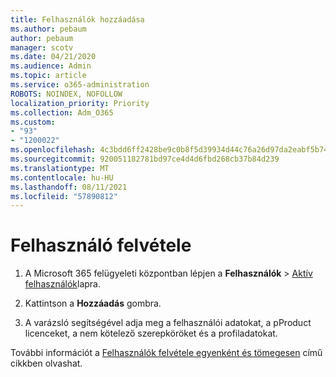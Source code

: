 ```yaml
---
title: Felhasználók hozzáadása
ms.author: pebaum
author: pebaum
manager: scotv
ms.date: 04/21/2020
ms.audience: Admin
ms.topic: article
ms.service: o365-administration
ROBOTS: NOINDEX, NOFOLLOW
localization_priority: Priority
ms.collection: Adm_O365
ms.custom:
- "93"
- "1200022"
ms.openlocfilehash: 4c3bdd6ff2428be9c0b8f5d39934d44c76a26d97da2eabf5b74bc528a6db5b1c
ms.sourcegitcommit: 920051182781bd97ce4d4d6fbd268cb37b84d239
ms.translationtype: MT
ms.contentlocale: hu-HU
ms.lasthandoff: 08/11/2021
ms.locfileid: "57890812"
---
```

# <a name="add-a-user"></a>Felhasználó felvétele

1. A Microsoft 365 felügyeleti központban lépjen a **Felhasználók** > [Aktív felhasználók](https://admin.microsoft.com/Adminportal/Home?source=applauncher#/users)lapra.

2. Kattintson a **Hozzáadás** gombra.

3. A varázsló segítségével adja meg a felhasználói adatokat, a pProduct licenceket, a nem kötelező szerepköröket és a profiladatokat.

További információt a [Felhasználók felvétele egyenként és tömegesen](https://docs.microsoft.com/microsoft-365/admin/add-users/add-users) című cikkben olvashat.